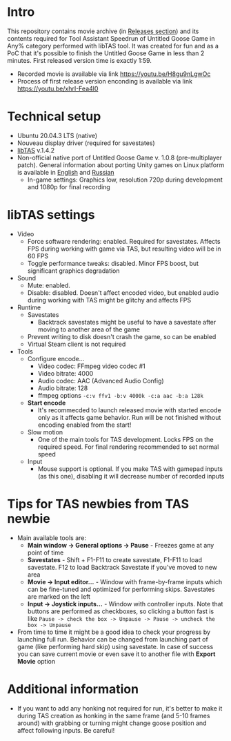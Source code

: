 # Intro
This repository contains movie archive (in [Releases section](https://github.com/WDN2010/UntitledGooseTAS/releases)) and its contents required for Tool Assistant Speedrun of Untitled Goose Game in Any% category performed with libTAS tool.
It was created for fun and as a PoC that it's possible to finish the Untitled Goose Game in less than 2 minutes. First released version time is exactly 1:59. 
- Recorded movie is available via link https://youtu.be/H8gu9nLgwOc
- Process of first release version enconding is available via link https://youtu.be/xhrI-Fea4l0
# Technical setup
- Ubuntu 20.04.3 LTS (native)
- Nouveau display driver (required for savestates)
- [libTAS](https://github.com/clementgallet/libTAS/releases) v.1.4.2
- Non-official native port of Untitled Goose Game v. 1.0.8 (pre-multiplayer patch). General information about porting Unity games on Linux platform is available in [English]( https://www.gamingonlinux.com/wiki/Unity_Games_Working_On_Linux_(User_Ported)) and [Russian](https://rutracker.org/forum/viewtopic.php?t=5026239)
	- In-game settings: Graphics low, resolution 720p during development and 1080p for final recording
# libTAS settings
- Video
	- Force software rendering: enabled. Required for savestates. Affects FPS during working with game via TAS, but resulting video will be in 60 FPS
	- Toggle performance tweaks: disabled. Minor FPS boost, but significant graphics degradation
- Sound
	- Mute: enabled. 
	- Disable: disabled. Doesn't affect encoded video, but enabled audio during working with TAS might be glitchy and affects FPS
- Runtime
	- Savestates
		- Backtrack savestates might be useful to have a savestate after moving to another area of the game
	- Prevent writing to disk doesn't crash the game, so can be enabled
	- Virtual Steam client is not required
- Tools 
	- Configure encode...
		- Video codec: FFmpeg video codec #1
		- Video bitrate: 4000
		- Audio codec: AAC (Advanced Audio Config)
		- Audio bitrate: 128
		- ffmpeg options  `-c:v ffv1 -b:v 4000k -c:a aac -b:a 128k`
	- **Start encode**
		- It's recommecded to launch released movie with started encode only as it affects game behavior. Run will be not finished without encoding enabled from the start!
	- Slow motion
		- One of the main tools for TAS development. Locks FPS on the required speed. For final rendering recommended to set normal speed
	- Input
		- Mouse support is optional. If you make TAS with gamepad inputs (as this one), disabling it will decrease number of recorded inputs 

# Tips for TAS newbies from TAS newbie
- Main available tools are:
	- **Main window -> General options -> Pause** - Freezes game at any point of time
	- **Savestates** - Shift + F1-F11 to create savestate, F1-F11 to load savestate. F12 to load Backtrack Savestate if you've moved to new area
	- **Movie -> Input editor...** - Window with frame-by-frame inputs which can be fine-tuned and optimized for performing skips. Savestates are marked on the left
	- **Input -> Joystick inputs...** - Window with controller inputs. Note that buttons are performed as checkboxes, so clicking a button fast is like `Pause -> check the box -> Unpause -> Pause -> uncheck the box -> Unpause`
- From time to time it might be a good idea to check your progress by launching full run. Behavior can be changed from launching part of game (like performing hard skip) using savestate. In case of success you can save current movie or even save it to another file with **Export Movie** option
# Additional information
- If you want to add any honking not required for run, it's better to make it during TAS creation as honking in the same frame (and 5-10 frames around) with grabbing or turning might change goose position and affect following inputs. Be careful!
